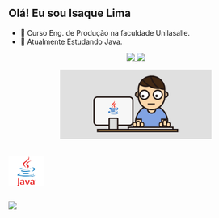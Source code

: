 ## Olá! Eu sou Isaque Lima

- 🌱 Curso Eng. de Produção na faculdade Unilasalle.
- 🌱 Atualmente Estudando Java.


<div align="center">
  <a href="https://github.com/isaquelimaof">
  <img height="180em" src="https://github-readme-stats.vercel.app/api?username=isaquelimaof&show_icons=true&theme=dark&include_all_commits=true&count_private=true"/>
  <img height="180em" src="https://github-readme-stats.vercel.app/api/top-langs/?username=isaquelimaof&layout=compact&langs_count=7&theme=dark"/>
</div>
  
  <p align="center">
  
  <img src="https://github.com/isaquelimaof/java-estudos/blob/master/pcAnimado.gif" width="300">
    
<div style="display: inline_block"><br>
  <img align="center" alt="isaquelimaof-Java" height="60" width="70" src="https://raw.githubusercontent.com/devicons/devicon/2ae2a900d2f041da66e950e4d48052658d850630/icons/java/java-original-wordmark.svg">
  
  
</div>
  
  ##
 
<div> 
  <a href="https://www.linkedin.com/in/isaquelimaof" target="_blank"><img src="https://img.shields.io/badge/-LinkedIn-%230077B5?style=for-the-badge&logo=linkedin&logoColor=white" target="_blank"></a> 

</div>
  


  

